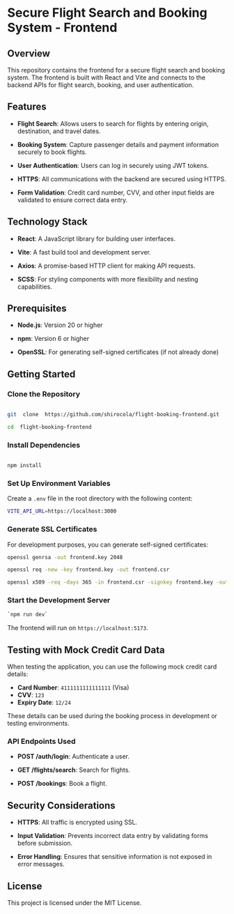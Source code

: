 
# Secure Flight Search and Booking System - Frontend

  

## Overview

  

This repository contains the frontend for a secure flight search and booking system. The frontend is built with React and Vite and connects to the backend APIs for flight search, booking, and user authentication.

  

## Features

  

-  **Flight Search**: Allows users to search for flights by entering origin, destination, and travel dates.

-  **Booking System**: Capture passenger details and payment information securely to book flights.

-  **User Authentication**: Users can log in securely using JWT tokens.

-  **HTTPS**: All communications with the backend are secured using HTTPS.

-  **Form Validation**: Credit card number, CVV, and other input fields are validated to ensure correct data entry.

  

## Technology Stack

  

-  **React**: A JavaScript library for building user interfaces.

-  **Vite**: A fast build tool and development server.

-  **Axios**: A promise-based HTTP client for making API requests.

-  **SCSS**: For styling components with more flexibility and nesting capabilities.

  

## Prerequisites

  

-  **Node.js**: Version 20 or higher

-  **npm**: Version 6 or higher

-  **OpenSSL**: For generating self-signed certificates (if not already done)

  

## Getting Started

  

### Clone the Repository

  

```bash

git  clone  https://github.com/shirocola/flight-booking-frontend.git

cd  flight-booking-frontend
```

  
  

### Install Dependencies

  

```bash

npm install

```

  

### Set Up Environment Variables

  

Create a `.env` file in the root directory with the following content:

  

```bash
VITE_API_URL=https://localhost:3000
```

  

### Generate SSL Certificates

  

For development purposes, you can generate self-signed certificates:

  

```bash
openssl genrsa -out frontend.key 2048

openssl req -new -key frontend.key -out frontend.csr

openssl x509 -req -days 365 -in frontend.csr -signkey frontend.key -out frontend.cert
```

  

### Start the Development Server

  

```bash
`npm run dev`
```
  

The frontend will run on `https://localhost:5173`.

  

## Testing with Mock Credit Card Data

When testing the application, you can use the following mock credit card details:

- **Card Number**: `4111111111111111` (Visa)
- **CVV**: `123`
- **Expiry Date**: `12/24`

These details can be used during the booking process in development or testing environments.

  

### API Endpoints Used

  

-  **POST /auth/login**: Authenticate a user.

-  **GET /flights/search**: Search for flights.

-  **POST /bookings**: Book a flight.

  

## Security Considerations

  

-  **HTTPS**: All traffic is encrypted using SSL.

-  **Input Validation**: Prevents incorrect data entry by validating forms before submission.

-  **Error Handling**: Ensures that sensitive information is not exposed in error messages.

  

## License

  

This project is licensed under the MIT License.
